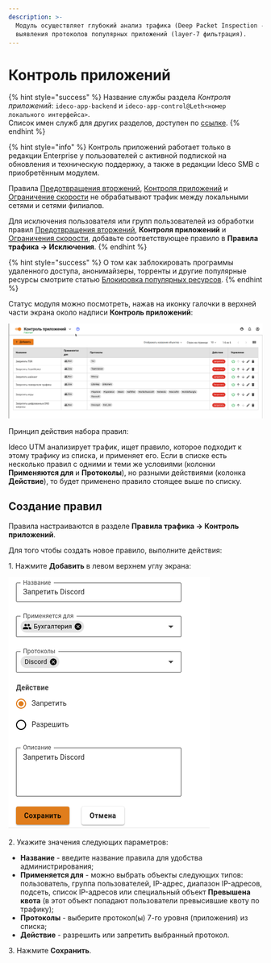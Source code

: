 ```yaml
---
description: >-
  Модуль осуществляет глубокий анализ трафика (Deep Packet Inspection - DPI) для
  выявления протоколов популярных приложений (layer-7 фильтрация).
---
```


# Контроль приложений

{% hint style="success" %}
Название службы раздела *Контроля приложений*: `ideco-app-backend` и `ideco-app-control@Leth<номер локального интерфейса>`. \
Список имен служб для других разделов, доступен по [ссылке](../server-management/terminal.md).
{% endhint %}

{% hint style="info" %}
Контроль приложений работает только в редакции Enterprise у пользователей с активной подпиской на обновления и техническую поддержку, а также в редакции Ideco SMB с приобретённым модулем. 

Правила [Предотвращения вторжений](ips/README.md), [Контроля приложений](application-control.md) и [Ограничение скорости](shaper.md) не обрабатывают трафик между локальными сетями и сетями филиалов.

Для исключения пользователя или групп пользователей из обработки правил [Предотвращения вторжений](ips/README.md), **Контроля приложений** и [Ограничения скорости](shaper.md), добавьте соответствующее правило в **Правила трафика -> Исключения**.
{% endhint %}

{% hint style="success" %}
О том как заблокировать программы удаленного доступа, анонимайзеры, торренты и другие популярные ресурсы смотрите статью [Блокировка популярных ресурсов](../../recipes/popular-recipes/blocking-popular-resources.md).
{% endhint %}

Статус модуля можно посмотреть, нажав на иконку галочки в верхней части экрана около надписи **Контроль приложений**:

![](../../.gitbook/assets/control-app-status.gif)

Принцип действия набора правил:

Ideco UTM анализирует трафик, ищет правило, которое подходит к этому трафику из списка, и применяет его. Если в списке есть несколько правил с одними и теми же условиями (колонки **Применяются для** и **Протоколы**), но разными действиями (колонка **Действие**), то будет применено правило стоящее выше по списку.

## Создание правил

Правила настраиваются в разделе **Правила трафика -> Контроль приложений**.

Для того чтобы создать новое правило, выполните действия:

1\. Нажмите **Добавить** в левом верхнем углу экрана:

![](../../.gitbook/assets/deny-discord.png)

2\. Укажите значения следующих параметров:

* **Название** - введите название правила для удобства администрирования;
* **Применяется для** - можно выбрать объекты следующих типов: пользователь, группа пользователей, IP-адрес, диапазон IP-адресов, подсеть, список IP-адресов или специальный объект **Превышена квота** (в этот объект попадают пользователи превысившие квоту по трафику);
* **Протоколы** - выберите протокол(ы) 7-го уровня (приложения) из списка;
* **Действие** - разрешить или запретить выбранный протокол.

3\. Нажмите **Сохранить**.
